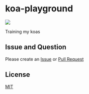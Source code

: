 # koa-playground

![][license-url]

Training my koas

## Issue and Question

Please create an [Issue](https://github.com/Sunny-Kid/koa-playground/issues) or [Pull Request](https://github.com/Sunny-Kid/koa-playground/pulls)

## License

[MIT](https://github.com/Sunny-Kid/koa-playground/blob/master/LICENSE)

[license-url]: https://img.shields.io/npm/l/koa-playground.svg
